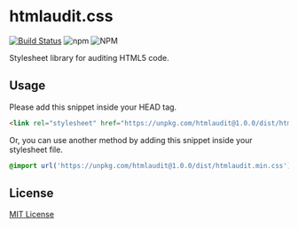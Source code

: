 
# htmlaudit.css

[![Build Status](https://travis-ci.com/erolj/htmlaudit.svg?branch=master)](https://travis-ci.com/erolj/htmlaudit) ![npm](https://img.shields.io/npm/v/htmlaudit) ![NPM](https://img.shields.io/npm/l/htmlaudit)

Stylesheet library for auditing HTML5 code.

## Usage

Please add this snippet inside your HEAD tag.

```html
<link rel="stylesheet" href="https://unpkg.com/htmlaudit@1.0.0/dist/htmlaudit.min.css" crossorigin="anonymous">
```

Or, you can use another method by adding this snippet inside your stylesheet file.

```css
@import url('https://unpkg.com/htmlaudit@1.0.0/dist/htmlaudit.min.css');
```

## License

[MIT License](https://github.com/erolj/htmlaudit/blob/master/LICENSE)
